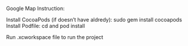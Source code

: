 Google Map Instruction:

Install CocoaPods (if doesn’t have aldredy): sudo gem install cocoapods
Install Podfile: cd <path-to-project> and pod install

Run .xcworkspace file to run the project
